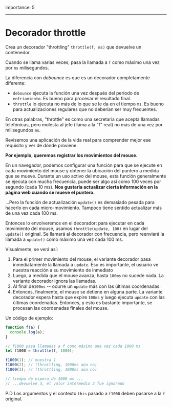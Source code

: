 importance: 5

---

# Decorador throttle

Crea un decorador "throttling" `throttle(f, ms)` que devuelve un contenedor.

Cuando se llama varias veces, pasa la llamada a `f` como máximo una vez por `ms` milisegundos.

La diferencia con *debounce* es que es un decorador completamente diferente:
- `debounce` ejecuta la función una vez después del período de `enfriamiento`. Es bueno para procesar el resultado final.
- `throttle` lo ejecuta no más de lo que se le da en el tiempo `ms`. Es bueno para actualizaciones regulares que no deberían ser muy frecuentes.

En otras palabras, "throttle" es como una secretaria que acepta llamadas telefónicas, pero molesta al jefe (llama a la "f" real) no más de una vez por milisegundos `ms`.

Revisemos una aplicación de la vida real para comprender mejor ese requisito y ver de dónde proviene.

**Por ejemplo, queremos registrar los movimientos del mouse.**

En un navegador, podemos configurar una función para que se ejecute en cada movimiento del mouse y obtener la ubicación del puntero a medida que se mueve. Durante un uso activo del mouse, esta función generalmente se ejecuta con mucha frecuencia, puede ser algo así como 100 veces por segundo (cada 10 ms).
**Nos gustaría actualizar cierta información en la página web cuando se mueve el puntero.**

...Pero la función de actualización `update()` es demasiado pesada para hacerlo en cada micro-movimiento. Tampoco tiene sentido actualizar más de una vez cada 100 ms.

Entonces lo envolveremos en el decorador: para ejecutar en cada movimiento del mouse, usamos `throttle(update, 100)` en lugar del `update()` original. Se llamará al decorador con frecuencia, pero reenviará la llamada a `update()` como máximo una vez cada 100 ms.

Visualmente, se verá así:

1. Para el primer movimiento del mouse, el variante decorador pasa inmediatamente la llamada a `update`. Eso es importante, el usuario ve nuestra reacción a su movimiento de inmediato
2. Luego, a medida que el mouse avanza, hasta `100ms` no sucede nada. La variante decorador ignora las llamadas.
3. Al final de`100ms` -- ocurre un `update` más con las últimas coordenadas.
4. Entonces, finalmente, el mouse se detiene en alguna parte. La variante decorador espera hasta que expire `100ms` y luego ejecuta `update` con las últimas coordenadas. Entonces, y esto es bastante importante, se procesan las coordenadas finales del mouse.

Un código de ejemplo:

```js
function f(a) {
  console.log(a);
}

// f1000 pasa llamadas a f como máximo una vez cada 1000 ms
let f1000 = throttle(f, 1000);

f1000(1); // muestra 1
f1000(2); // (throttling, 1000ms aún no)
f1000(3); // (throttling, 1000ms aún no)

// tiempo de espera de 1000 ms ...
// ...devuelve 3, el valor intermedio 2 fue ignorado
```

P.D Los argumentos y el contexto `this` pasado a `f1000` deben pasarse a la `f` original.
